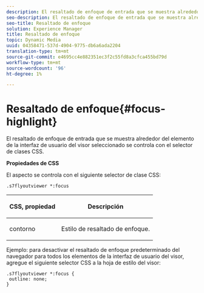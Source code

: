 ```yaml
---
description: El resaltado de enfoque de entrada que se muestra alrededor del elemento de la interfaz de usuario del visor seleccionado se controla con el selector de clases CSS.
seo-description: El resaltado de enfoque de entrada que se muestra alrededor del elemento de la interfaz de usuario del visor seleccionado se controla con el selector de clases CSS.
seo-title: Resaltado de enfoque
solution: Experience Manager
title: Resaltado de enfoque
topic: Dynamic Media
uuid: 04358471-537d-4904-9775-db6a6ada2204
translation-type: tm+mt
source-git-commit: e4695cc4e882351ec3f2c55fd8a3cfca455bd79d
workflow-type: tm+mt
source-wordcount: '96'
ht-degree: 1%

---
```



# Resaltado de enfoque{#focus-highlight}

El resaltado de enfoque de entrada que se muestra alrededor del elemento de la interfaz de usuario del visor seleccionado se controla con el selector de clases CSS.

<!--<a id="section_061E550C1C1D4DB2BD663A898895B38C"></a>-->

**Propiedades de CSS**

El aspecto se controla con el siguiente selector de clase CSS:

```
.s7flyoutviewer *:focus
```

<table id="table_94EE3F5BBE4547C0B4943471CEE7EDE4"> 
 <thead> 
  <tr> 
   <th colname="col1" class="entry"> <p> CSS, propiedad </p> </th> 
   <th colname="col2" class="entry"> <p>Descripción </p> </th> 
  </tr> 
 </thead>
 <tbody> 
  <tr> 
   <td colname="col1"> <p> <span class="codeph"> contorno  </span> </p> </td> 
   <td colname="col2"> <p>Estilo de resaltado de enfoque. </p> </td> 
  </tr> 
 </tbody> 
</table>

Ejemplo: para desactivar el resaltado de enfoque predeterminado del navegador para todos los elementos de la interfaz de usuario del visor, agregue el siguiente selector CSS a la hoja de estilo del visor:

```
.s7flyoutviewer *:focus { 
 outline: none; 
}
```

